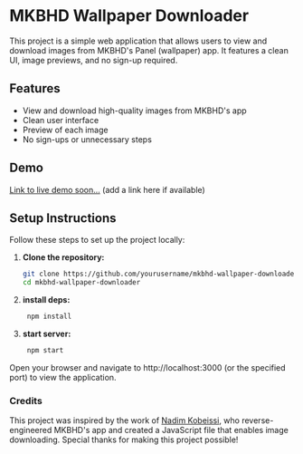 # MKBHD Wallpaper Downloader

This project is a simple web application that allows users to view and download images from MKBHD's Panel (wallpaper) app. It features a clean UI, image previews, and no sign-up required.

## Features

- View and download high-quality images from MKBHD's app
- Clean user interface
- Preview of each image
- No sign-ups or unnecessary steps

## Demo

[Link to live demo soon...](#) (add a link here if available)

## Setup Instructions

Follow these steps to set up the project locally:

1. **Clone the repository:**

   ```bash
   git clone https://github.com/yourusername/mkbhd-wallpaper-downloader.git
   cd mkbhd-wallpaper-downloader
   ```

2. **install deps:**

   ```bash
    npm install
   ```

3. **start server:**
   ```bash
    npm start
   ```

Open your browser and navigate to http://localhost:3000 (or the specified port) to view the application.

### Credits

This project was inspired by the work of [Nadim Kobeissi](https://github.com/nadimkobeissi/mkbsd), who reverse-engineered MKBHD's app and created a JavaScript file that enables image downloading. Special thanks for making this project possible!
